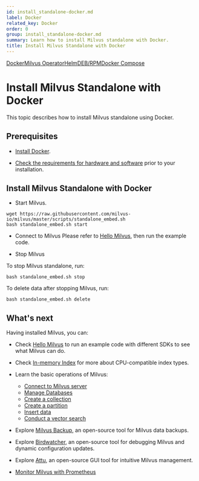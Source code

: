 ```yaml
---
id: install_standalone-docker.md
label: Docker
related_key: Docker
order: 0
group: install_standalone-docker.md
summary: Learn how to install Milvus standalone with Docker.
title: Install Milvus Standalone with Docker
---
```


<div class="tab-wrapper"><a href="install_standalone-docker.md" class='active '>Docker</a><a href="install_standalone-operator.md" class=''>Milvus Operator</a><a href="install_standalone-helm.md" class=''>Helm</a><a href="install_standalone-aptyum.md" class=''>DEB/RPM</a><a href="install_standalone-docker-compose.md" class=''>Docker Compose</a></div>

# Install Milvus Standalone with Docker

This topic describes how to install Milvus standalone using Docker.


## Prerequisites

- [Install Docker](https://docs.docker.com/get-docker/).

- [Check the requirements for hardware and software](prerequisite-helm.md) prior to your installation.


## Install Milvus Standalone with Docker

- Start Milvus.
```
wget https://raw.githubusercontent.com/milvus-io/milvus/master/scripts/standalone_embed.sh
bash standalone_embed.sh start
```

- Connect to Milvus
Please refer to [Hello Milvus](https://milvus.io/docs/example_code.md), then run the example code.

- Stop Milvus

To stop Milvus standalone, run:
```
bash standalone_embed.sh stop
```

To delete data after stopping Milvus, run:
```
bash standalone_embed.sh delete
```


## What's next

Having installed Milvus, you can:

- Check [Hello Milvus](example_code.md) to run an example code with different SDKs to see what Milvus can do.
- Check [In-memory Index](index.md) for more about CPU-compatible index types.

- Learn the basic operations of Milvus:
  - [Connect to Milvus server](manage_connection.md)
  - [Manage Databases](manage_databases.md)
  - [Create a collection](create_collection.md)
  - [Create a partition](create_partition.md)
  - [Insert data](insert_data.md)
  - [Conduct a vector search](search.md)

- Explore [Milvus Backup](milvus_backup_overview.md), an open-source tool for Milvus data backups.
- Explore [Birdwatcher](birdwatcher_overview.md), an open-source tool for debugging Milvus and dynamic configuration updates.
- Explore [Attu](https://milvus.io/docs/attu.md), an open-source GUI tool for intuitive Milvus management.
- [Monitor Milvus with Prometheus](monitor.md)